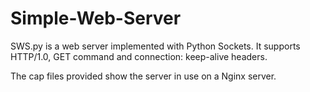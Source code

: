 # Simple-Web-Server

SWS.py is a web server implemented with Python Sockets. It supports HTTP/1.0, GET command and connection: keep-alive headers.

The cap files provided show the server in use on a Nginx server.
